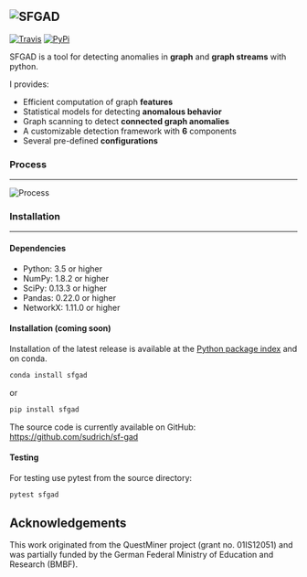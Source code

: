 ![SFGAD](https://raw.githubusercontent.com/sudrich/sf-gad/master/doc/img/logo.png)
---
[![Travis](https://api.travis-ci.com/sudrich/sf-gad.svg?branch=master)](https://travis-ci.com/sudrich/sf-gad)
[![PyPi](https://badge.fury.io/py/sfgad.svg)](https://badge.fury.io/py/sfgad)


SFGAD is a tool for detecting anomalies in **graph** and **graph streams** with python.


I provides:

* Efficient computation of graph **features**
* Statistical models for detecting **anomalous behavior**
* Graph scanning to detect **connected graph anomalies**
* A customizable detection framework with **6** components
* Several pre-defined **configurations**

### Process
---

![Process](https://raw.githubusercontent.com/sudrich/sf-gad/master/doc/img/sfgad.png)


### Installation
---

#### Dependencies

* Python: 3.5 or higher
* NumPy: 1.8.2 or higher
* SciPy: 0.13.3 or higher
* Pandas: 0.22.0 or higher
* NetworkX: 1.11.0 or higher

#### Installation (coming soon)

Installation of the latest release is available at the [Python
package index](https://pypi.org/project/sfgad) and on conda.

```sh
conda install sfgad
```

or 

```sh
pip install sfgad
```

The source code is currently available on GitHub:
https://github.com/sudrich/sf-gad

#### Testing

For testing use pytest from the source directory:

```sh
pytest sfgad
```

## Acknowledgements

This work originated from the QuestMiner project (grant no. 01IS12051) and was partially funded by the German Federal Ministry of Education and Research (BMBF).
